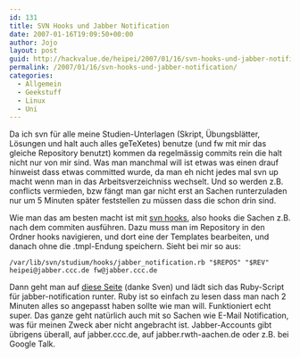 ```yaml
---
id: 131
title: SVN Hooks und Jabber Notification
date: 2007-01-16T19:09:50+00:00
author: Jojo
layout: post
guid: http://hackvalue.de/heipei/2007/01/16/svn-hooks-und-jabber-notification/
permalink: /2007/01/16/svn-hooks-und-jabber-notification/
categories:
  - Allgemein
  - Geekstuff
  - Linux
  - Uni
---
```

Da ich svn für alle meine Studien-Unterlagen (Skript, Übungsblätter, Lösungen und halt auch alles geTeXetes) benutze (und fw mit mir das gleiche Repository benutzt) kommen da regelmässig commits rein die halt nicht nur von mir sind. Was man manchmal will ist etwas was einen drauf hinweist dass etwas committed wurde, da man eh nicht jedes mal svn up macht wenn man in das Arbeitsverzeichniss wechselt. Und so werden z.B. conflicts vermieden, bzw fängt man gar nicht erst an Sachen runterzuladen nur um 5 Minuten später feststellen zu müssen dass die schon drin sind.
  
Wie man das am besten macht ist mit [svn hooks](http://svnbook.red-bean.com/en/1.1/ch05s02.html), also hooks die Sachen z.B. nach dem commiten ausführen. Dazu muss man im Repository in den Ordner hooks navigieren, und dort eine der Templates bearbeiten, und danach ohne die .tmpl-Endung speichern. Sieht bei mir so aus:
  
`/var/lib/svn/studium/hooks/jabber_notification.rb "$REPOS" "$REV" heipei@jabber.ccc.de fw@jabber.ccc.de`
  
Dann geht man auf [diese Seite](http://trac.c3d2.de/subversion-hooks/browser) (danke Sven) und lädt sich das Ruby-Script für jabber-notification runter. Ruby ist so einfach zu lesen dass man nach 2 Minuten alles so angepasst haben sollte wie man will. Funktioniert echt super. Das ganze geht natürlich auch mit so Sachen wie E-Mail Notification, was für meinen Zweck aber nicht angebracht ist. Jabber-Accounts gibt übrigens überall, auf jabber.ccc.de, auf jabber.rwth-aachen.de oder z.B. bei Google Talk.